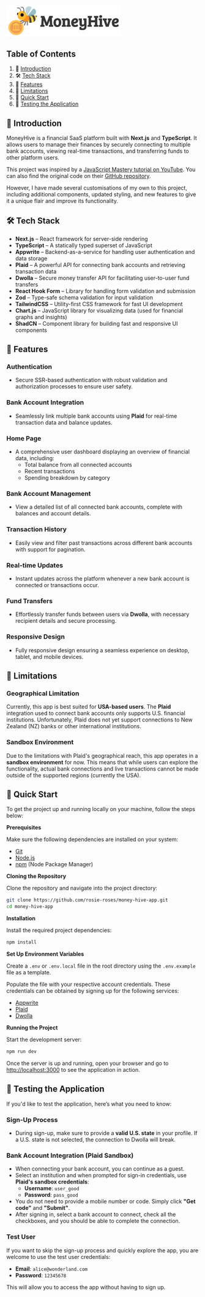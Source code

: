 <img src="./public/assets/banner.png" alt="logo" width="300"> 

## <a name="table">Table of Contents</a>

1. 📝 [Introduction](#introduction)
2. 🛠️ [Tech Stack](#tech-stack)
3. 🔮 [Features](#features)
4. 🚫 [Limitations](#limitations)
5. 🚀 [Quick Start](#quick-start)
6. 🧪 [Testing the Application](#testing-the-application)

## <a name="introduction">📝 Introduction</a>

MoneyHive is a financial SaaS platform built with **Next.js** and **TypeScript**. It allows users to manage their finances by securely connecting to multiple bank accounts, viewing real-time transactions, and transferring funds to other platform users.

This project was inspired by a [JavaScript Mastery tutorial on YouTube](https://www.youtube.com/watch?v=PuOVqP_cjkE&t=11024s&ab_channel=JavaScriptMastery). You can also find the original code on their [GitHub repository](https://github.com/adrianhajdin/banking/tree/main).

However, I have made several customisations of my own to this project, including additional components, updated styling, and new features to give it a unique flair and improve its functionality.

## <a name="tech-stack">🛠️ Tech Stack</a>

- **Next.js** – React framework for server-side rendering
- **TypeScript** – A statically typed superset of JavaScript
- **Appwrite** – Backend-as-a-service for handling user authentication and data storage
- **Plaid** – A powerful API for connecting bank accounts and retrieving transaction data
- **Dwolla** – Secure money transfer API for facilitating user-to-user fund transfers
- **React Hook Form** – Library for handling form validation and submission
- **Zod** – Type-safe schema validation for input validation
- **TailwindCSS** – Utility-first CSS framework for fast UI development
- **Chart.js** – JavaScript library for visualizing data (used for financial graphs and insights)
- **ShadCN** – Component library for building fast and responsive UI components

## <a name="features">🔮 Features</a>

### Authentication
- Secure SSR-based authentication with robust validation and authorization processes to ensure user safety.

### Bank Account Integration
- Seamlessly link multiple bank accounts using **Plaid** for real-time transaction data and balance updates.

### Home Page
- A comprehensive user dashboard displaying an overview of financial data, including:
    - Total balance from all connected accounts
    - Recent transactions
    - Spending breakdown by category

### Bank Account Management
- View a detailed list of all connected bank accounts, complete with balances and account details.

### Transaction History
- Easily view and filter past transactions across different bank accounts with support for pagination.

### Real-time Updates
- Instant updates across the platform whenever a new bank account is connected or transactions occur.

### Fund Transfers
- Effortlessly transfer funds between users via **Dwolla**, with necessary recipient details and secure processing.

### Responsive Design
- Fully responsive design ensuring a seamless experience on desktop, tablet, and mobile devices.

## <a name="limitations">🚫 Limitations</a>

### Geographical Limitation
Currently, this app is best suited for **USA-based users**. The **Plaid** integration used to connect bank accounts only supports U.S. financial institutions. Unfortunately, Plaid does not yet support connections to New Zealand (NZ) banks or other international institutions.

### Sandbox Environment
Due to the limitations with Plaid's geographical reach, this app operates in a **sandbox environment** for now. This means that while users can explore the functionality, actual bank connections and live transactions cannot be made outside of the supported regions (currently the USA).


## <a name="quick-start">🚀 Quick Start</a>

To get the project up and running locally on your machine, follow the steps below:

**Prerequisites**

Make sure the following dependencies are installed on your system:

- [Git](https://git-scm.com/)
- [Node.js](https://nodejs.org/en)
- [npm](https://www.npmjs.com/) (Node Package Manager)

**Cloning the Repository**

Clone the repository and navigate into the project directory:

```bash
git clone https://github.com/rosie-roses/money-hive-app.git
cd money-hive-app
```

**Installation**

Install the required project dependencies:

```bash
npm install
```

**Set Up Environment Variables**

Create a ```.env``` or ```.env.local``` file in the root directory using the ```.env.example``` file as a template.

Populate the file with your respective account credentials. These credentials can be obtained by signing up for the following services:
- [Appwrite](https://appwrite.io/)
- [Plaid](https://plaid.com/)
- [Dwolla](https://www.dwolla.com/)

**Running the Project**

Start the development server:

```bash
npm run dev
```

Once the server is up and running, open your browser and go to [http://localhost:3000](http://localhost:3000) to see the application in action.

## <a name="testing-application">🧪 Testing the Application</a>

If you'd like to test the application, here’s what you need to know:

### Sign-Up Process
- During sign-up, make sure to provide a **valid U.S. state** in your profile. If a U.S. state is not selected, the connection to Dwolla will break.

### Bank Account Integration (Plaid Sandbox)
- When connecting your bank account, you can continue as a guest.
- Select an institution and when prompted for sign-in credentials, use **Plaid's sandbox credentials**:
    - **Username**: ```user_good```
    - **Password**: ```pass_good```
- You do not need to provide a mobile number or code. Simply click **"Get code"** and **"Submit"**.
- After signing in, select a bank account to connect, check all the checkboxes, and you should be able to complete the connection.

### Test User
If you want to skip the sign-up process and quickly explore the app, you are welcome to use the test user credentials:
- **Email**: ```alice@wonderland.com```
- **Password**: ```12345678```

This will allow you to access the app without having to sign up.